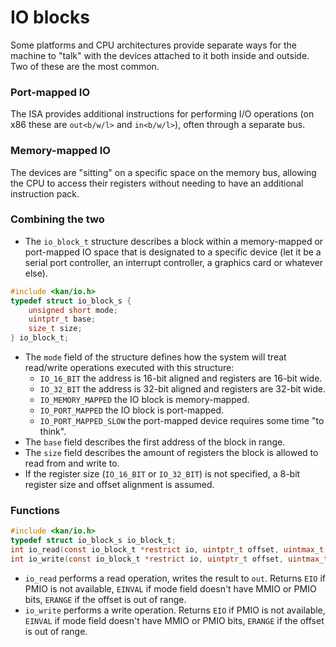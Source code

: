 # IO blocks
Some platforms and CPU architectures provide separate ways for the machine to "talk" with the devices attached to it both inside and outside. Two of these are the most common.

### Port-mapped IO
The ISA provides additional instructions for performing I/O operations (on x86 these are `out<b/w/l>` and `in<b/w/l>`), often through a separate bus.

### Memory-mapped IO
The devices are "sitting" on a specific space on the memory bus, allowing the CPU to access their registers without needing to have an additional instruction pack.

### Combining the two
* The `io_block_t` structure describes a block within a memory-mapped or port-mapped IO space that is designated to a specific device (let it be a serial port controller, an interrupt controller, a graphics card or whatever else).
```c
#include <kan/io.h>
typedef struct io_block_s {
	unsigned short mode;
	uintptr_t base;
	size_t size;
} io_block_t;
```
* The `mode` field of the structure defines how the system will treat read/write operations executed with this structure:
	- `IO_16_BIT` the address is 16-bit aligned and registers are 16-bit wide.
	- `IO_32_BIT` the address is 32-bit aligned and registers are 32-bit wide.
	- `IO_MEMORY_MAPPED` the IO block is memory-mapped.
	- `IO_PORT_MAPPED` the IO block is port-mapped.
	- `IO_PORT_MAPPED_SLOW` the port-mapped device requires some time "to think".
* The `base` field describes the first address of the block in range.
* The `size` field describes the amount of registers the block is allowed to read from and write to.
* If the register size (`IO_16_BIT` or `IO_32_BIT`) is not specified, a 8-bit register size and offset alignment is assumed.

### Functions
```c
#include <kan/io.h>
typedef struct io_block_s io_block_t;
int io_read(const io_block_t *restrict io, uintptr_t offset, uintmax_t *restrict out);
int io_write(const io_block_t *restrict io, uintptr_t offset, uintmax_t value);
```
* `io_read` performs a read operation, writes the result to `out`. Returns `EIO` if PMIO is not available, `EINVAL` if mode field doesn't have MMIO or PMIO bits, `ERANGE` if the offset is out of range.
* `io_write` performs a write operation. Returns `EIO` if PMIO is not available, `EINVAL` if mode field doesn't have MMIO or PMIO bits, `ERANGE` if the offset is out of range.

